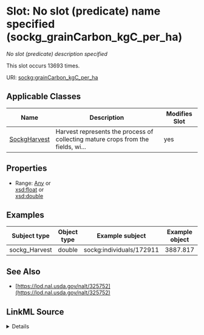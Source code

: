 

# Slot: No slot (predicate) name specified (sockg_grainCarbon_kgC_per_ha)


_No slot (predicate) description specified_






This slot occurs 13693 times.


URI: [sockg:grainCarbon_kgC_per_ha](https://idir.uta.edu/sockg-ontology/docs/grainCarbon_kgC_per_ha)



<!-- no inheritance hierarchy -->





## Applicable Classes

| Name | Description | Modifies Slot |
| --- | --- | --- |
| [SockgHarvest](../classes/SockgHarvest.md) | Harvest represents the process of collecting mature crops from the fields, wi... |  yes  |







## Properties

* Range: [Any](../classes/Any.md)&nbsp;or&nbsp;<br />[xsd:float](http://www.w3.org/2001/XMLSchema#float)&nbsp;or&nbsp;<br />[xsd:double](http://www.w3.org/2001/XMLSchema#double)






## Examples

| Subject type | Object type | Example subject | Example object | Occurrences |
| --- | --- | --- | --- | --- |
| sockg_Harvest | double | sockg:individuals/172911 | 3887.817 | 13693 |


## See Also

* [https://lod.nal.usda.gov/nalt/325752](https://lod.nal.usda.gov/nalt/325752)



## LinkML Source

<details>

```yaml
name: sockg_grainCarbon_kgC_per_ha
annotations:
  count:
    tag: count
    value: 13693
description: No slot (predicate) description specified
title: No slot (predicate) name specified
examples:
- object:
    example_object: '3887.817'
    example_object_type: double
    example_predicate: sockg:grainCarbon_kgC_per_ha
    example_subject: sockg:individuals/172911
    example_subject_type: sockg_Harvest
from_schema: soc-kg
see_also:
- https://lod.nal.usda.gov/nalt/325752
rank: 1000
domain: sockg_Harvest
slot_uri: sockg:grainCarbon_kgC_per_ha
alias: sockg_grainCarbon_kgC_per_ha
domain_of:
- sockg_Harvest
range: Any
any_of:
- range: float
- range: double

```
</details>